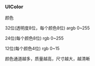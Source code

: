 ### UIColor

颜色

32位(透明度8位，每个颜色8位)  argb 0~255

24位(每个颜色8位) rgb  0~255

12位(每个颜色4位) rgb   0~15

颜色通道越多，质量越高，尺寸越大，越清晰